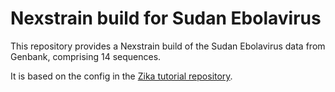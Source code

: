 # Nexstrain build for Sudan Ebolavirus

This repository provides a Nexstrain build of the Sudan Ebolavirus data from Genbank, comprising 14 sequences.

It is based on the config in the [Zika tutorial repository](https://github.com/nextstrain/zika-tutorial).
